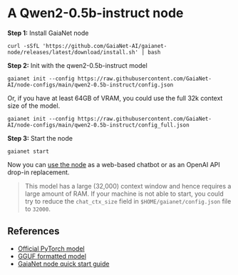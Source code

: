 # A Qwen2-0.5b-instruct node 

**Step 1:** Install GaiaNet node

```
curl -sSfL 'https://github.com/GaiaNet-AI/gaianet-node/releases/latest/download/install.sh' | bash
```

**Step 2:** Init with the qwen2-0.5b-instruct model

```
gaianet init --config https://raw.githubusercontent.com/GaiaNet-AI/node-configs/main/qwen2-0.5b-instruct/config.json
```
Or, if you have at least 64GB of VRAM, you could use the full 32k context size of the model.

```
gaianet init --config https://raw.githubusercontent.com/GaiaNet-AI/node-configs/main/qwen2-0.5b-instruct/config_full.json
```

**Step 3:** Start the node

```
gaianet start
```

Now you can [use the node](https://docs.gaianet.ai/user-guide/mynode) as a web-based chatbot or as an OpenAI API drop-in replacement.

> This model has a large (32,000) context window and hence requires a large amount of RAM. If your machine is not able to start, you could try to reduce the `chat_ctx_size` field in `$HOME/gaianet/config.json` file to `32000`.

## References

* [Official PyTorch model](https://huggingface.co/Qwen/Qwen2-0.5B-Instruct)
* [GGUF formatted model](https://huggingface.co/gaianet/Qwen2-0.5B-Instruct-GGUF)
* [GaiaNet node quick start guide](https://docs.gaianet.ai/node-guide/quick-start)
